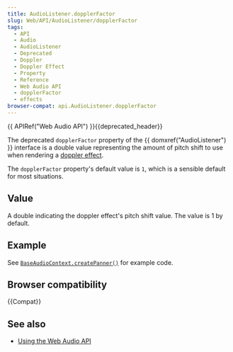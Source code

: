 ```yaml
---
title: AudioListener.dopplerFactor
slug: Web/API/AudioListener/dopplerFactor
tags:
  - API
  - Audio
  - AudioListener
  - Deprecated
  - Doppler
  - Doppler Effect
  - Property
  - Reference
  - Web Audio API
  - dopplerFactor
  - effects
browser-compat: api.AudioListener.dopplerFactor
---
```

{{ APIRef("Web Audio API") }}{{deprecated_header}}

The deprecated `dopplerFactor` property of the {{ domxref("AudioListener") }} interface is a double value representing the amount of pitch shift to use when rendering a [doppler effect](https://en.wikipedia.org/wiki/Doppler_effect).

The `dopplerFactor` property's default value is `1`, which is a sensible default for most situations.

## Value

A double indicating the doppler effect's pitch shift value. The value is 1 by default.

## Example

See [`BaseAudioContext.createPanner()`](/en-US/docs/Web/API/BaseAudioContext/createPanner#example) for example code.

## Browser compatibility

{{Compat}}

## See also

- [Using the Web Audio API](/en-US/docs/Web/API/Web_Audio_API/Using_Web_Audio_API)
